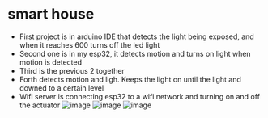 # smart house
- First project is in arduino IDE that detects the light being exposed, and when it reaches 600 turns off the led light
- Second one is in my esp32, it detects motion and turns on light when motion is detected
- Third is the previous 2 together
- Forth detects motion and ligh. Keeps the light on until the light and downed to a certain level
- Wifi server is connecting esp32 to a wifi network and turning on and off the actuator
![image](https://github.com/quatinhe/smart_house_esp32/assets/92798064/a080804e-fa6d-4f17-8439-1d24a5b3bd03)
![image](https://github.com/quatinhe/smart_house_esp32/assets/92798064/bfebc379-cfd7-48ae-a07c-d8976c4137e7)
![image](https://github.com/quatinhe/smart_house_esp32/assets/92798064/e01c7513-d14a-44ff-ad74-67127b59f26a)
